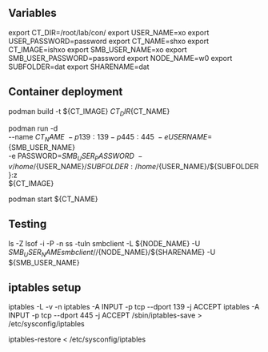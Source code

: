 ## Variables
export CT_DIR=/root/lab/con/
export USER_NAME=xo
export USER_PASSWORD=password
export CT_NAME=shxo
export CT_IMAGE=ishxo
export SMB_USER_NAME=xo
export SMB_USER_PASSWORD=password
export NODE_NAME=w0
export SUBFOLDER=dat
export SHARENAME=dat

## Container deployment
podman build -t ${CT_IMAGE} ${CT_DIR}${CT_NAME}

podman run -d \
    --name ${CT_NAME} \
    -p 139:139 -p 445:445 \
    -e USERNAME=${SMB_USER_NAME} \
    -e PASSWORD=${SMB_USER_PASSWORD} \
    -v /home/${USER_NAME}/${SUBFOLDER}:/home/${USER_NAME}/${SUBFOLDER}:z \
    ${CT_IMAGE}

podman start ${CT_NAME}

## Testing
ls -Z <path>
lsof -i -P -n
ss -tuln
smbclient -L ${NODE_NAME} -U ${SMB_USER_NAME}
smbclient //${NODE_NAME}/${SHARENAME} -U ${SMB_USER_NAME}

## iptables setup
iptables -L -v -n
iptables -A INPUT -p tcp --dport 139 -j ACCEPT
iptables -A INPUT -p tcp --dport 445 -j ACCEPT
/sbin/iptables-save > /etc/sysconfig/iptables

iptables-restore < /etc/sysconfig/iptables

